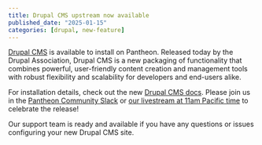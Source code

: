 ```yaml
---
title: Drupal CMS upstream now available
published_date: "2025-01-15"
categories: [drupal, new-feature]
---
```


[Drupal CMS](https://new.drupal.org/drupal-cms) is available to install on Pantheon. Released today by the Drupal Association, Drupal CMS is a new packaging of functionality that combines powerful, user-friendly content creation and management tools with robust flexibility and scalability for developers and end-users alike.

For installation details, check out the new [Drupal CMS docs](/supported-drupal#drupal-cms-on-pantheon). Please join us in the [Pantheon Community Slack](https://docs.pantheon.io/pantheon-community) or [our livestream at 11am Pacific time](https://pantheon.io/events/office-hours/livestream-celebrating-launch-drupal-cms) to celebrate the release!

Our support team is ready and available if you have any questions or issues configuring your new Drupal CMS site.